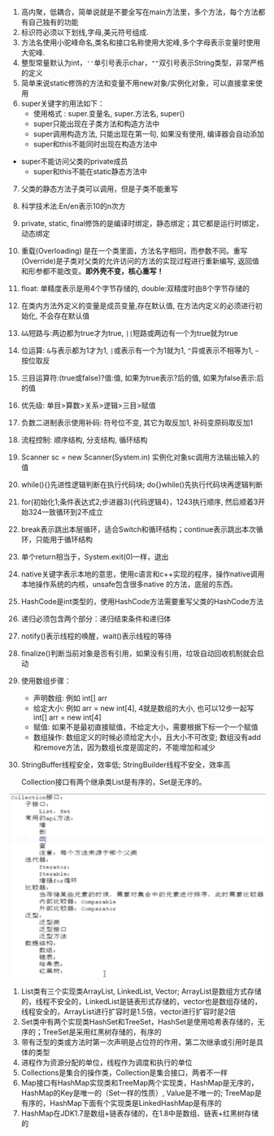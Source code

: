 1. 高内聚，低耦合，简单说就是不要全写在main方法里，多个方法，每个方法都有自己独有的功能
2. 标识符必须以下划线,字母,美元符号组成.
3. 方法名使用小驼峰命名,类名和接口名称使用大驼峰,多个字母表示变量时使用大驼峰.
4. 整型常量默认为int，`''`单引号表示char，`""`双引号表示String类型，非常严格的定义
5. 简单来说static修饰的方法和变量不用new对象/实例化对象，可以直接拿来使用
6. super关键字的用法如下：
   - 使用格式 : super.变量名, super.方法名, super()
   - super只能出现在子类方法和构造方法中
   - super调用构造方法, 只能出现在第一句, 如果没有使用, 编译器会自动添加
   - super和this不能同时出现在构造方法中
- super不能访问父类的private成员
   - super和this不能在static静态方法中
7. 父类的静态方法子类可以调用，但是子类不能重写

8. 科学技术法:En/en表示10的n次方

9. private, static, final修饰的是编译时绑定，静态绑定；其它都是运行时绑定，动态绑定

10. 重载(Overloading) 是在一个类里面，方法名字相同，而参数不同。重写(Override)是子类对父类的允许访问的方法的实现过程进行重新编写, 返回值和形参都不能改变。**即外壳不变，核心重写！**

11. float: 单精度表示是用4个字节存储的, double:双精度时由8个字节存储的

12. 在类内方法外定义的变量是成员变量,存在默认值, 在方法内定义的必须进行初始化, 不会存在默认值

13. `&&`短路与:两边都为true才为true, `||`短路或两边有一个为true就为true

14. 位运算: `&`与表示都为1才为1, `|`或表示有一个为1就为1, `^`异或表示不相等为1, `~`按位取反

15. 三目运算符:(true或false)?值:值, 如果为true表示?后的值, 如果为false表示:后的值

16. 优先级: 单目>算数>关系>逻辑>三目>赋值

17. 负数二进制表示使用补码: 符号位不变, 其它为取反加1,  补码变原码取反加1

18. 流程控制: 顺序结构, 分支结构, 循环结构

19. Scanner sc = new Scanner(System.in) 实例化对象sc调用方法输出输入的值

20. while(){}先进性逻辑判断在执行代码块; do{}while()先执行代码块再逻辑判断

21. for(初始化1;条件表达式2;步进器3){代码逻辑4}，1243执行顺序, 然后顺着3开始324一致循环到2不成立

22. break表示跳出本层循环，适合Switch和循环结构；continue表示跳出本次循环，只能用于循环结构

23. 单个return相当于，System.exit(0)一样，退出

24. native关键字表示本地的意思，使用c语言和c++实现的程序，操作native调用本地操作系统的内核，unsafe包含很多native 的方法，底层的东西。

25. HashCode是int类型的，使用HashCode方法需要重写父类的HashCode方法

26. 递归必须包含两个部分：递归结束条件和递归体

27. notify()表示线程的唤醒，wait()表示线程的等待

28. finalize()判断当前对象是否有引用，如果没有引用，垃圾自动回收机制就会启动

29. 使用数组步骤：
    - 声明数组: 例如 int[] arr
    - 给定大小: 例如 arr = new int[4], 4就是数组的大小, 也可以12步一起写int[] arr = new int[4]
    - 赋值: 如果不是最初直接赋值，不给定大小，需要根据下标一个一个赋值
    - 数组操作: 数组定义的时候必须给定大小，且大小不可改变; 数组没有add和remove方法，因为数组长度是固定的，不能增加和减少
    
30. StringBuffer线程安全，效率低; StringBuilder线程不安全，效率高

    Collection接口有两个继承类List是有序的，Set是无序的。

 <img src="images/Collection接口.png" alt="Collection接口"  />

1. List类有三个实现类ArrayList, LinkedList, Vector; ArrayList是数组方式存储的，线程不安全的，LinkedList是链表形式存储的，vector也是数组存储的，线程安全的，ArrayList进行扩容时是1.5倍，vector进行扩容时是2倍
2. Set类中有两个实现类HashSet和TreeSet，HashSet是使用哈希表存储的，无序的；TreeSet是采用红黑树存储的，有序的
3. 带有泛型的类或方法时第一次声明是占位符的作用，第二次继承或引用时是具体的类型
4. 进程作为资源分配的单位，线程作为调度和执行的单位
5. Collections是集合的操作类，Collection是集合接口，两者不一样
6. Map接口有HashMap实现类和TreeMap两个实现类，HashMap是无序的，HashMap的Key是唯一的（Set一样的性质）, Value是不唯一的; TreeMap是有序的，HashMap下面有个实现类是LinkedHashMap是有序的
7. HashMap在JDK1.7是数组+链表存储的，在1.8中是数组、链表+红黑树存储的